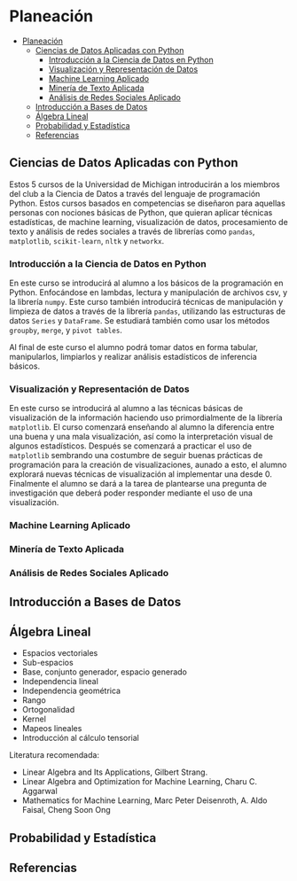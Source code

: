 # Planeación

- [Planeación](#planeación)
  - [Ciencias de Datos Aplicadas con Python](#ciencias-de-datos-aplicadas-con-python)
    - [Introducción a la Ciencia de Datos en Python](#introducción-a-la-ciencia-de-datos-en-python)
    - [Visualización y Representación de Datos](#visualización-y-representación-de-datos)
    - [Machine Learning Aplicado](#machine-learning-aplicado)
    - [Minería de Texto Aplicada](#minería-de-texto-aplicada)
    - [Análisis de Redes Sociales Aplicado](#análisis-de-redes-sociales-aplicado)
  - [Introducción a Bases de Datos](#introducción-a-bases-de-datos)
  - [Álgebra Lineal](#álgebra-lineal)
  - [Probabilidad y Estadística](#probabilidad-y-estadística)
  - [Referencias](#referencias)

<!-- Añadir una descripción del documento -->

## Ciencias de Datos Aplicadas con Python

Estos 5 cursos de la Universidad de Michigan introducirán a los miembros del club a la Ciencia de Datos a través del lenguaje de programación Python. Estos cursos basados en competencias se diseñaron para aquellas personas con nociones básicas de Python, que quieran aplicar técnicas estadísticas, de machine learning, visualización de datos, procesamiento de texto y análisis de redes sociales a través de librerías como `pandas`, `matplotlib`, `scikit-learn`, `nltk` y `networkx`.

### Introducción a la Ciencia de Datos en Python

En este curso se introducirá al alumno a los básicos de la programación en Python. Enfocándose en lambdas, lectura y manipulación de archivos csv, y la librería `numpy`. Este curso también introducirá técnicas de manipulación y limpieza de datos a través de la librería `pandas`, utilizando las estructuras de datos `Series` y `DataFrame`. Se estudiará también como usar los métodos `groupby`, `merge`, y `pivot tables`.

Al final de este curso el alumno podrá tomar datos en forma tabular, manipularlos, limpiarlos y realizar análisis estadísticos de inferencia básicos.

### Visualización y Representación de Datos

En este curso se introducirá al alumno a las técnicas básicas de visualización de la información haciendo uso primordialmente de la librería `matplotlib`. El curso comenzará enseñando al alumno la diferencia entre una buena y una mala visualización, así como la interpretación visual de algunos estadísticos. Después se comenzará a practicar el uso de `matplotlib` sembrando una costumbre de seguir buenas prácticas de programación para la creación de visualizaciones, aunado a esto, el alumno explorará nuevas técnicas de visualización al implementar una desde 0. Finalmente el alumno se dará a la tarea de plantearse una pregunta de investigación que deberá poder responder mediante el uso de una visualización.

### Machine Learning Aplicado

### Minería de Texto Aplicada

### Análisis de Redes Sociales Aplicado

## Introducción a Bases de Datos

## Álgebra Lineal

- Espacios vectoriales
- Sub-espacios
- Base, conjunto generador, espacio generado
- Independencia lineal
- Independencia geométrica
- Rango
- Ortogonalidad
- Kernel
- Mapeos lineales
- Introducción al cálculo tensorial

Literatura recomendada:

- Linear Algebra and Its Applications, Gilbert Strang.
- Linear Algebra and Optimization for Machine Learning, Charu C. Aggarwal
- Mathematics for Machine Learning, Marc Peter Deisenroth, A. Aldo Faisal, Cheng Soon Ong

## Probabilidad y Estadística

## Referencias